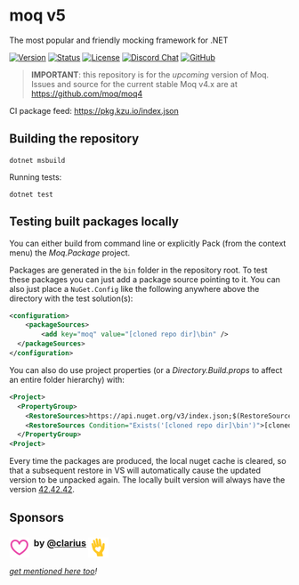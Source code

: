 # moq v5

The most popular and friendly mocking framework for .NET

[![Version](https://img.shields.io/endpoint?url=https://shields.kzu.io/vpre/Moq/main&label=nuget.ci&color=brightgreen)](https://pkg.kzu.io/index.json)
[![Status](https://github.com/moq/moq/workflows/build/badge.svg?branch=main)](https://github.com/moq/moq/actions?query=branch%3Amain+workflow%3Abuild+)
[![License](https://img.shields.io/github/license/moq/moq.svg)](https://github.com/moq/moq/blob/master/LICENSE)
[![Discord Chat](https://img.shields.io/badge/chat-on%20discord-7289DA.svg)](https://discord.gg/8PtpGdu)
[![GitHub](https://img.shields.io/badge/-source-181717.svg?logo=GitHub)](https://github.com/moq/moq)


> **IMPORTANT**: this repository is for the *upcoming* version of Moq. Issues and source for the current stable Moq v4.x are at https://github.com/moq/moq4

CI package feed: https://pkg.kzu.io/index.json

## Building the repository

```
dotnet msbuild
```

Running tests:

```
dotnet test
```

## Testing built packages locally

You can either build from command line or explicitly Pack (from the context menu) the *Moq.Package* project.

Packages are generated in the `bin` folder in the repository root. To test these packages you can just add a package source 
pointing to it. You can also just place a `NuGet.Config` like the following anywhere above the directory with the 
test solution(s):

```xml
<configuration>
	<packageSources>
		<add key="moq" value="[cloned repo dir]\bin" />
  </packageSources>
</configuration>
```

You can also do use project properties (or a *Directory.Build.props* to affect an entire folder hierarchy) with:

```xml
<Project>
  <PropertyGroup>
    <RestoreSources>https://api.nuget.org/v3/index.json;$(RestoreSources)</RestoreSources>
    <RestoreSources Condition="Exists('[cloned repo dir]\bin')">[cloned repo dir]\bin;$(RestoreSources)</RestoreSources>
  </PropertyGroup>
<Project>
```

Every time the packages are produced, the local nuget cache is cleared, so that a subsequent restore in VS will 
automatically cause the updated version to be unpacked again. The locally built version will always have the version [42.42.42](https://en.wikipedia.org/wiki/42_(number)#The_Hitchhiker's_Guide_to_the_Galaxy).



## Sponsors

<h3 style="vertical-align: text-top" id="by-clarius">
<img src="https://raw.githubusercontent.com/devlooped/oss/main/assets/images/sponsors.svg" alt="sponsors" height="36" width="36" style="vertical-align: text-top; border: 0px; padding: 0px; margin: 0px">&nbsp;&nbsp;by&nbsp;<a href="https://github.com/clarius">@clarius</a>&nbsp;<img src="https://raw.githubusercontent.com/clarius/branding/main/logo/logo.svg" alt="sponsors" height="36" width="36" style="vertical-align: text-top; border: 0px; padding: 0px; margin: 0px">
</h3>

*[get mentioned here too](https://github.com/sponsors/devlooped)!*
